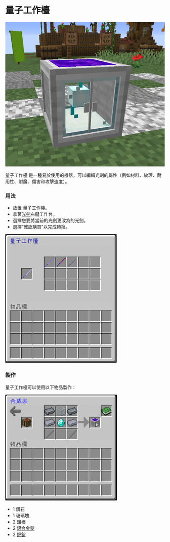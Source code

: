 # 量子工作檯



![](<../.gitbook/assets/image (48).png>)

量子工作檯 是一種易於使用的機器，可以編輯光劍的屬性（例如材料、紋理、耐用性、附魔、傷害和攻擊速度）。

### 用法

* 放置 量子工作檯。
* 拿著[光劍](lightsaber.md)右鍵工作台。
* 選擇您要將當前的光劍更改為的光劍。
* 選擇“確認購買”以完成轉換。

![](<../.gitbook/assets/image (49).png>)

### 製作

量子工作檯可以使用以下物品製作：

![](<../.gitbook/assets/image (50).png>)

* 1 鑽石
* 1 玻璃塊
* 2 [鋁棒](aluminium-rod.md)
* 2 [鋁合金錠](aluminium-alloy-ingot.md)
* 2 [鈀錠](palladium-ingot.md)
